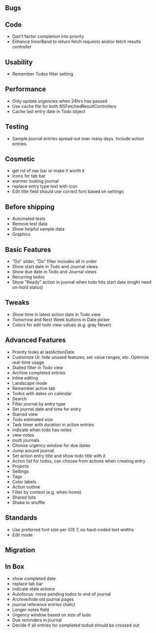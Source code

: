 Bugs
----

Code
----
* Don't factor completion into priority
* Enhance InnerBand to return fetch requests and/or fetch results controller

Usability
---------
* Remember Todos filter setting

Performance
-----------
* Only update urgencies when 24hrs has passed
* Use cache file for both NSFetchedResultControllers
* Cache last entry date in Todo object

Testing
-------
* Sample journal entries spread out over many days. Include action entries.

Cosmetic
--------
* get rid of nav bar or make it worth it
* icons for tab bar
* warmer looking journal
* replace entry type text with icon
* Edit title field should use correct font based on settings

Before shipping
---------------
* Automated tests
* Remove test data
* Show helpful sample data
* Graphics

Basic Features
--------------
* "Do" slider, "Do" filter includes all in order
* Show start date in Todo and Journal views
* Show due date in Todo and Journal views
* Recurring todos
* Show "Ready" action in journal when todo hits start date (might need on-hold status)

Tweaks
------
* Show time in latest action date in Todo view
* Tomorrow and Next Week buttons in Date picker
* Colors for edit todo view values (e.g. gray Never)

Advanced Features
-----------------
* Priority looks at lastActionDate
* Customize UI: hide unused features, set value ranges, etc. Optimize real-time usage.
* Stalled filter in Todo view
* Archive completed entries
* Inline editing
* Landscape mode
* Remember active tab
* Todos with dates on calendar
* Search
* Filter journal by entry type
* Set journal date and time for entry
* Starred view
* Todo estimated size
* Task timer with duration in action entries
* indicate when todo has notes
* view notes
* multi journals
* Choose urgency window for due dates
* Jump around journal
* Set action entry title and show todo title with it
* Action list for todos, can choose from actions when creating entry
* Projects
* Settings
* Tags
* Color labels
* Action outline
* Filter by context (e.g. when home)
* Shared lists
* Shake to shuffle

Standards
---------
* Use preferred font size per iOS 7, no hard-coded text widths
* Edit mode

Migration
---------

In Box
------
* show completed date
* replace tab bar
* indicate stale actions
* Autofocus: move pending todos to end of journal
* Archive/hide old journal pages
* journal reference entries (italic)
* Longer notes field
* Urgency window based on size of todo
* Due reminders in journal
* Decide if all entries for completed todod should be crossed out
